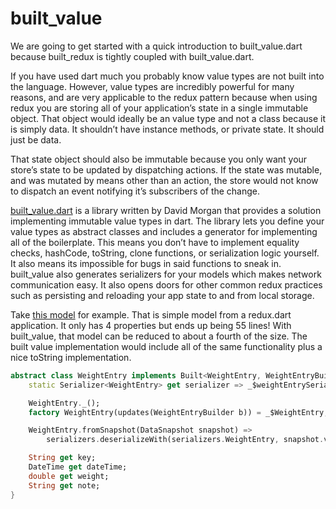 # built_value

We are going to get started with a quick introduction to built_value.dart because built_redux is tightly coupled with built_value.dart.

If you have used dart much you probably know value types are not built into the language. However, value types are incredibly powerful for many reasons, and are very applicable to the redux pattern because when using redux you are storing all of your application’s state in a single immutable object. That object would ideally be an value type and not a class because it is simply data. It shouldn’t have instance methods, or private state. It should just be data.

That state object should also be immutable because you only want your store’s state to be updated by dispatching actions. If the state was mutable, and was mutated by means other than an action, the store would not know to dispatch an event notifying it’s subscribers of the change.

[built_value.dart](https;//github.com/google/built_value.dart) is a library written by David Morgan that provides a solution implementing immutable value types in dart. The library lets you define your value types as abstract classes and includes a generator for implementing all of the boilerplate. This means you don’t have to implement equality checks, hashCode, toString, clone functions, or serialization logic yourself. It also means its impossible for bugs in said functions to sneak in. built_value also generates serializers for your models which makes network communication easy. It also opens doors for other common redux practices such as persisting and reloading your app state to and from local storage.

Take [this model](https://github.com/MSzalek-Mobile/weight_tracker/blob/v1.3/lib/model/weight_entry.dart) for example. That is simple model from a redux.dart application. It only has 4 properties but ends up being 55 lines! With built_value, that model can be reduced to about a fourth of the size. The built value implementation would include all of the same functionality plus a nice toString implementation.

```dart
abstract class WeightEntry implements Built<WeightEntry, WeightEntryBuilder> {
    static Serializer<WeightEntry> get serializer => _$weightEntrySerializer;

    WeightEntry._();
    factory WeightEntry(updates(WeightEntryBuilder b)) = _$WeightEntry;

    WeightEntry.fromSnapshot(DataSnapshot snapshot) =>
        serializers.deserializeWith(serializers.WeightEntry, snapshot.val());

    String get key;
    DateTime get dateTime;
    double get weight;
    String get note;
}
```

